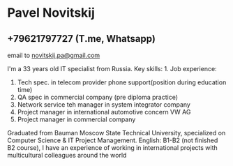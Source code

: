 # Pavel Novitskij
## +79621797727 (T.me, Whatsapp)
email to novitskij.pa@gmail.com

I'm a 33 years old  IT specialist from Russia. 
Key skills: 
1. 
Job experience: 
1. Tech spec. in telecom provider phone support(position during education time)
2. QA spec in commercial company (pre diploma practice)
3. Network service teh manager in system integrator company
4. Project manager in international automotive concern VW AG
5. Project manager in commercial company




Graduated from Bauman Moscow State Technical University, specialized on Computer Science & IT Project Management.
English: B1-B2 (not finished B2 course), I have an experience of working in international projects with multicultural colleagues around the world